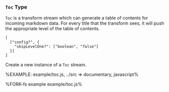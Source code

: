 ### `Toc` Type

`Toc` is a transform stream which can generate a table of contents for incoming markdown data. For every title that the transform sees, it will push the appropriate level of the table of contents.

```### constructor => Toc
[
  ["config?", {
    "skipLevelOne?": ["boolean", "false"]
  }]
]
```

Create a new instance of a `Toc` stream.

%EXAMPLE: example/toc.js, ../src => documentary, javascript%

%FORK-fs example example/toc.js%
